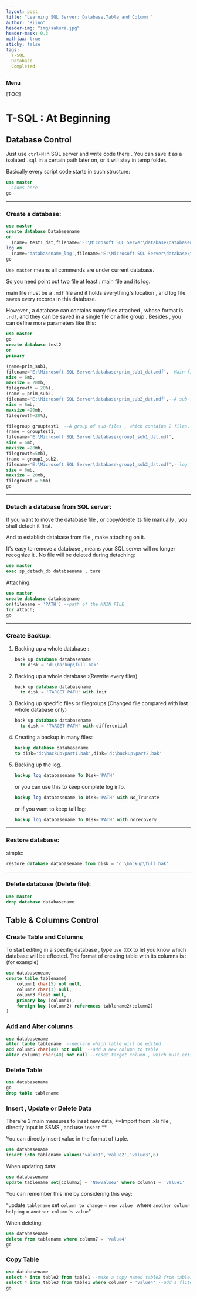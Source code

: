 ```yaml
---
layout: post
title: "Learning SQL Server: Database,Table and Column "
author: "Riino"
header-img: "img/sakura.jpg"
header-mask: 0.3
mathjax: true
sticky: false
tags:
  T-SQL
  Database
  Completed
---
```


**Menu**

[TOC]

# T-SQL : At Beginning

## Database Control

Just use `ctrl+N` in SQL server and write code there . You can save it as a isolated `.sql` in a certain path later on,  or it will stay in temp folder.

Basically every script code starts in such structure:

```sql
use master
--Codes here
go
```

------

### **Create a database**:

```sql
use master
create database Databasename
on
  (name= test1_dat,filename='E:\Microsoft SQL Server\database\databasename.mdf') --main file
log on
  (name='databasename_log',filename='E:\Microsoft SQL Server\database\test1log.ldf')--log file
go
```

`Use master` means all commends are under current database.

So you need point out two file at least : main file and its log.

main file must be a `.mdf`  file and it holds everything's location , and log file saves every records in this database. 

However , a database can contains many files attached , whose format is `.ndf`, and they can be saved in a single file or a file group . Besides , you can define more parameters like this:

```sql
use master
go
create database test2
on 
primary

(name=prim_sub1,
filename='E:\Microsoft SQL Server\database\prim_sub1_dat.mdf',--Main file
size = 6mb,
maxsize = 20mb,
filegrowth = 20%),
(name = prim_sub2,
filename='E:\Microsoft SQL Server\database\prim_sub2_dat.ndf',--A sub-file
size = 6mb,
maxsize =20mb,
filegrowth=20%),

filegroup grouptest1  --A group of sub-files , which contains 2 files.
(name = grouptest1,
filename='E:\Microsoft SQL Server\database\group1_sub1_dat.ndf',
size = 6mb,
maxsize =20mb,
filegrowth=5mb),
(name = group1_sub2,
filename='E:\Microsoft SQL Server\database\group1_sub2_dat.ndf',--log file
size = 6mb,
maxsize = 20mb,
filegrowth = 5mb)
go

```

------

### Detach a database from SQL server:

If you want to move the database file , or copy/delete its file manually , you shall detach it first. 

And to establish database from file , make attaching on it.

It's easy to remove a database , means your SQL server will no longer recognize it . No file will be deleted during detaching:

```sql
use master
exec sp_detach_db databsename , ture
```

Attaching:

```sql
use master
create database databasename
on(filename = 'PATH') --path of the MAIN FILE
for attach;
go
```

------

### **Create Backup**:

1. Backing up a whole database :

   ```sql
   back up database databasename
     to disk = 'd:\backup\full.bak'
   ```

2. Backing up a whole database :(Rewrite every files)

   ```sql
   back up database databasename
     to disk = 'TARGET PATH' with init
   ```

3. Backing up specific files or filegroups:(Changed file compared with last whole database only)

   ```sql
   back up database databasename
     to disk = 'TARGET PATH' with differential
   ```

4. Creating a backup in many files:

   ```sql
   backup database databasename 
   to disk='d:\backup\part1.bak',disk='d:\backup\part2.bak'
   ```

5. Backing up the log.

   ```sql
   backup log databasename To Disk='PATH'
   ```

   or you can use this to keep complete log info.

   ```sql
   backup log databasename To Disk='PATH' with No_Truncate
   ```
   or if you want to keep tail log:

   ```sql
   backup log databasename To Disk='PATH' with norecovery
   ```

------

### **Restore database**:

simple:

```sql
restore database databasename from disk = 'd:\backup\full.bak'
```

---

### **Delete database (Delete file)**:

```sql
use master
drop database databasename
```

## Table & Columns Control

### Create Table and Columns

To start editing in a specific database , type `use XXX` to let you know which database will be effected. The format of creating table with its columns is : (for example)

```sql
use databaseneame
create table tablename(
    column1 char(5) not null,
    column2 char(3) null,
    column3 float null,
    primary key (column1),
    foreign key (column2) references tablename2(column2)
)
```

### Add and Alter columns

```sql
use databasename
alter table tablename  --declare which table will be edited
add column5 char(40) not null  --add a new column to table
alter column1 char(40) not null --reset target column , which must exist first.
```

### Delete Table

```sql
use databasename
go
drop table tablename
```

### Insert , Update or Delete Data

There’re 3 main measures to inset new data, **Import from .xls file , directly input in SSMS , and use `insert` **

You can directly insert value in the format of tuple.

```sql
use databasename
insert into tablename values('value1','value2','value3',6)
```

When updating data:

```sql
use databasename
update tablename set[column2] = 'NewValue2' where column1 = 'value1'
```

You can remember this line by considering this way:

“update `tablename` set `column to change` = `new value ` where `another column helping` = `another column’s value`”

When deleting:

```sql
use databasename
delete from tablename where column7 = 'value4'
go
```



### Copy Table

```sql
use databasename
select * into table2 from table1 --make a copy named table2 from table1
select * into table3 from table1 where column7 = 'value4' --add a fliter for data to copy.
go
```



